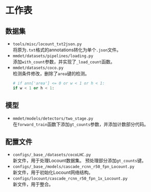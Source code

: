 # 工作表
## 数据集
* `tools/misc/locount_txt2json.py`\
  将原为`.txt`格式的annotations转化为单个`.json`文件。
* `mmdet/datasets/pipelines/loading.py`\
  添加`with_count`参数，并实现了`_load_count`函数。
* `mmdet/datasets/coco.py`\
  检测条件修改，删除了`area`键的检测。
  ```Python
  # if ann['area'] <= 0 or w < 1 or h < 1:
  if w < 1 or h < 1:
  ```
## 模型
* `mmdet/models/detectors/two_stage.py`\
  在`forward_train`函数下添加`gt_counts`参数，并添加计数部分代码。
## 配置文件
* `configs/_base_/datasets/cocoLHC.py`\
  新文件，用于处理Locount数据集。
  预处理部分添加`gt_counts`键。
* `configs/_base_/models/cascade_rcnn_r50_fpn_Locount.py`\
  新文件，用于初始化Locount网络结构。
* `configs/locount/cascade_rcnn_r50_fpn_1x_Locount.py`\
  新文件，用于整合。